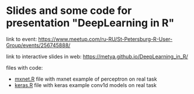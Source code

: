 # Slides and some code for presentation "DeepLearning in R"

link to event: https://www.meetup.com/ru-RU/St-Petersburg-R-User-Group/events/256745888/

link to interactive slides in web: https://metya.github.io/DeepLearning_in_R/

files with code: 
- [mxnet.R](https://github.com/metya/DeepLearning_in_R/blob/master/keras.R) file with mxnet example of perceptron on real task
- [keras.R](https://github.com/metya/DeepLearning_in_R/blob/master/mxnet.R) file with keras example conv1d models on real task


